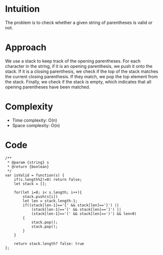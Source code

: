 # Intuition
The problem is to check whether a given string of parentheses is valid or not.
# Approach
We use a stack to keep track of the opening parentheses. For each character in the string, if it is an opening parenthesis, we push it onto the stack. If it is a closing parenthesis, we check if the top of the stack matches the current closing parenthesis. If they match, we pop the top element from the stack. Finally, we check if the stack is empty, which indicates that all opening parentheses have been matched.

# Complexity
- Time complexity: O(n)
- Space complexity: O(n)
# Code
```
/**
 * @param {string} s
 * @return {boolean}
 */
var isValid = function(s) {
    if(s.length%2!=0) return false;
    let stack = [];
    
    for(let i=0; i< s.length; i++){
        stack.push(s[i])
        let len = stack.length-1;
        if((stack[len-1]=='{' && stack[len]=='}') ||  
            (stack[len-1]=='[' && stack[len]==']') ||
            (stack[len-1]=='(' && stack[len]==')') && len>0)
        {
            stack.pop();
            stack.pop();
        }
    }
    
    return stack.length? false: true
};
```